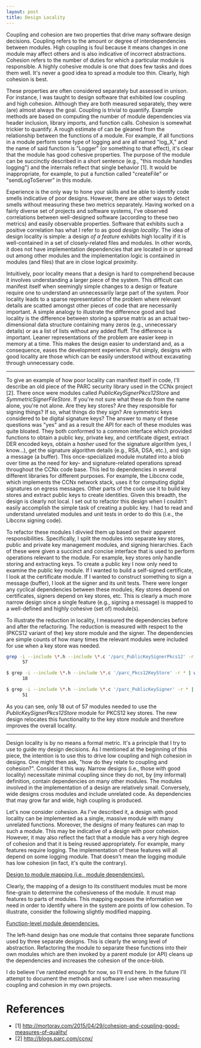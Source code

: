 ```yaml
---
layout: post
title: Design Locality
---
```


Coupling and cohesion are two properties that drive many software design decisions.
Coupling refers to the amount or degree of interdependencies between modules. High
coupling is foul because it means changes in one module may affect others and
is also indicative of incorrect abstractions. Cohesion refers to the number of
duties for which a particular module is responsible. A highly cohesive module is one
that does few tasks and does them well. It's never a good idea to spread a module too
thin. Clearly, high cohesion is best.

These properties are often considered separately but assessed in unison. For instance, I was
taught to design software that exhibited low coupling and high cohesion. Although
they are both measured separately, they were (are) almost always the goal. Coupling
is trivial to quantify. Example methods are based on computing the number of module
dependencies via header inclusion, library imports, and function calls. Cohesion is
somewhat trickier to quantify. A rough estimate of can be gleaned from the relationship
between the functions of a module. For example, if all functions in a module perform
some type of logging and are all named "log_X," and the name of said function is
"Logger" (or something to that effect), it's clear that the module has good cohesive
properties. The purpose of the module can be succinctly described in a short sentence
(e.g., "this module handles logging") and the internals reflect that single
behavior [1]. It would be inappropriate, for example, to put a function called
"createFile" or "sendLogToServer" in this module.

Experience is the only way to hone your skills and be able to identify code smells
indicative of poor designs. However, there are other ways to detect smells without
measuring these two metrics separately. Having worked on a fairly diverse set
of projects and software systems, I've observed correlations between well-designed
software (according to these two metrics) and easily observable properties. Software
that exhibits such a positive correlation has what I refer to as good *design locality*.
The idea of design locality is simple: a design *of a feature* exhibits
high locality if it is well-contained in a set of closely-related files and modules.
In other words, it does not have implementation dependencies that are located in or
spread out among other modules and the implementation logic is contained in
modules (and files) that are in close logical proximity.

Intuitively, poor locality means that a design is hard to comprehend because it
involves understanding a larger piece of the system. This difficult can manifest
itself when seemingly simple changes to a design or feature require one to understand
an unnecessarily large part of the system. Poor locality leads to a sparse
representation of the problem where relevant details are scatted amongst other
pieces of code that are necessarily important. A simple analogy to illustrate the difference
good and bad locality is the difference between storing a sparse matrix as an
actual two-dimensional data structure containing many zeros (e.g., unnecessary
details) or as a list of lists without any added fluff.
The difference is important. Leaner representations of the problem are easier
keep in memory at a time. This makes the design easier to understand and, as
a consequence, eases the development experience. Put simply, designs with good
locality are those which can be easily understood without excavating through
unnecessary code.

---

To give an example of how poor locality can manifest itself in code, I'll describe
an old piece of the PARC security library used in the CCNx project [2]. There once
were modules called _PublicKeySignerPkcs12Store_ and _SymmetricSignerFileStore_.
If you're not sure what these do from the name alone, you're not alone. Are they
key stores? Are they responsible for signing things? If so, what things do they sign?
Are symmetric keys considered to be digital signature keys? The answer to many
of these questions was "yes" and as a result the API for each of these modules was quite bloated.
They both conformed to a common interface which provided functions to obtain
a public key, private key, and certificate digest, extract DER encoded keys,
obtain a _hasher_ used for the signature algorithm (yes, I know...), get the
signature algorithm details (e.g., RSA, DSA, etc.), and sign a message (a buffer).
This once-specialized module mutated into a blob over time as the need for key-
and signature-related operations spread throughout the CCNx code base. This led to
dependencies in several different libraries for different purposes. For example,
the Libccnx code, which implements the CCNx network stack, uses it for computing
digital signatures on egress messages. Other parts of the code use it to build
key stores and extract public keys to create identities. Given this breadth, the
design is clearly not local. I set out to refactor this design when I couldn't
easily accomplish the simple task of creating a public key. I had to read
and understand unrelated modules and unit tests in order to do this (i.e.,
the Libccnx signing code).

To refactor these modules I divvied them up based on their apparent responsibilities.
Specifically, I split the modules into separate key stores, public and private key management
modules, and signing hierarchies. Each of these were given a succinct and concise interface that is used
to perform operations relevant to the module. For example, key stores only handle storing
and extracting keys. To create a public key I now only need to examine the public
key module. If I wanted to build a self-signed certificate, I look at the
certificate module. If I wanted to construct something to sign a message (buffer),
I look at the signer and its unit tests. There were longer any cyclical dependencies
between these modules; Key stores depend on certificates, signers depend on key stores,
etc. This is clearly a much more narrow design since a single feature (e.g.,
signing a message) is mapped to a well-defined and highly cohesive (set of) module(s).

To illustrate the reduction in locality, I measured the dependencies before and
after the refactoring. The reduction is measured with respect to the (PKCS12
variant of the) key store module and the signer. The dependencies are simple counts
of how many times the relevant modules were included for use when a key store was needed.

```bash
grep -i --include \*.h --include \*.c '/parc_PublicKeySignerPkcs12' -r * | wc -l
      57
```

```bash
$ grep -i --include \*.h --include \*.c '/parc_Pkcs12KeyStore' -r * | wc -l
      18
```

```bash
$ grep -i --include \*.h --include \*.c '/parc_PublicKeySigner' -r * | wc -l
      51
```

As you can see, only 18 out of 57 modules needed to use the _PublicKeySignerPkcs12Store_
module for PKCS12 key stores. The new design relocates this functionality to the
key store module and therefore improves the overall locality.

---

Design locality is by no means a formal metric. It's a principle that I try to
use to guide my design decisions. As I mentioned at the beginning of this piece,
the intention is to use this to drive low coupling and high cohesion in designs.
One might then ask, "how do they relate to coupling and cohesion?". Consider it
this way. Narrow designs (i.e., those with good locality) necessitate minimal
coupling since they do not, by (my informal) definition, contain dependencies on
many other modules. The modules involved in the implementation of a design are
relatively small. Conversely, wide designs cross modules and include unrelated
code. As dependencies that may grow far and wide, high coupling is produced.

Let's now consider cohesion. As I've described it, a design with good locality
can be implemented as a single, massive module with many unrelated functions.
Moreover, the designs of many features can map to such a module. This
may be indicative of a design with poor cohesion. However, it may also reflect the
fact that a module has a very high degree of cohesion and that it is being reused
appropriately. For example, many features require logging. The implementation of
these features will all depend on some logging module. That doesn't mean the logging
module has low cohesion (in fact, it's quite the contrary).

[Design to module mapping (i.e., module dependencies).](/images/posts/design_module_mapping.png)

Clearly, the mapping of a design to its constituent modules must be more fine-grain
to determine the cohesiveness of the module. It must map features to parts of modules.
This mapping exposes the information we need in order to identify where in the
system are points of low cohesion. To illustrate, consider the following slightly
modified mapping.

[Function-level module dependencies.](/images/posts/fine_grain_design_mapping.png)

The left-hand design has one module that contains three separate functions used
by three separate designs. This is clearly the wrong level of abstraction. Refactoring
the module to separate these functions into their own modules which are then
invoked by a parent module (or API) cleans up the dependencies and increases
the cohesion of the once-blob.

I do believe I've rambled enough for now, so I'll end here. In the future I'll
attempt to document the methods and software I use when measuring coupling and
cohesion in my own projects.

# References

- [1] http://mortoray.com/2015/04/29/cohesion-and-coupling-good-measures-of-quality/
- [2] http://blogs.parc.com/ccnx/
